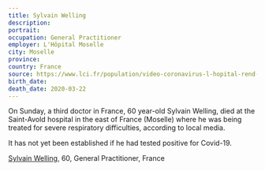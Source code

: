 ```yaml
---
title: Sylvain Welling	
description: 
portrait: 
occupation: General Practitioner
employer: L'Hôpital Moselle
city: Moselle
province: 
country: France
source: https://www.lci.fr/population/video-coronavirus-l-hopital-rend-hommage-au-medecin-generaliste-sylvain-welling-2148867.html, https://france3-regions.francetvinfo.fr/grand-est/moselle/forbach/sylvain-welling-mort-consequences-du-coronavirus-covid-19-1804988.html
birth_date: 
death_date: 2020-03-22 
---
```


On Sunday, a third doctor in France, 60 year-old Sylvain Welling, died at the Saint-Avold hospital in the east of France (Moselle) where he was being treated for severe respiratory difficulties, according to local media.

It has not yet been established if he had tested positive for Covid-19.

<a href="https://francais.medscape.com/voirarticle/3605782">Sylvain Welling</a>, 60, General Practitioner, France
